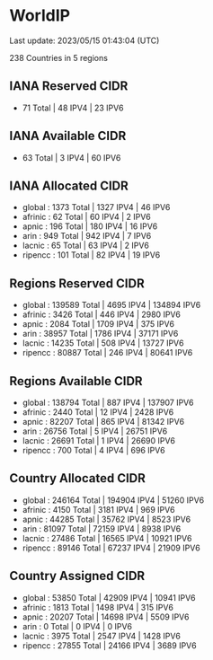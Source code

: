 # WorldIP

Last update: 2023/05/15 01:43:04 (UTC)

238 Countries in 5 regions

## IANA Reserved CIDR

- 71 Total | 48 IPV4 | 23 IPV6

## IANA Available CIDR

- 63 Total | 3 IPV4 | 60 IPV6

## IANA Allocated CIDR

- global : 1373 Total | 1327 IPV4 | 46 IPV6
- afrinic : 62 Total | 60 IPV4 | 2 IPV6
- apnic : 196 Total | 180 IPV4 | 16 IPV6
- arin : 949 Total | 942 IPV4 | 7 IPV6
- lacnic : 65 Total | 63 IPV4 | 2 IPV6
- ripencc : 101 Total | 82 IPV4 | 19 IPV6

## Regions Reserved CIDR

- global : 139589 Total | 4695 IPV4 | 134894 IPV6
- afrinic : 3426 Total | 446 IPV4 | 2980 IPV6
- apnic : 2084 Total | 1709 IPV4 | 375 IPV6
- arin : 38957 Total | 1786 IPV4 | 37171 IPV6
- lacnic : 14235 Total | 508 IPV4 | 13727 IPV6
- ripencc : 80887 Total | 246 IPV4 | 80641 IPV6

## Regions Available CIDR

- global : 138794 Total | 887 IPV4 | 137907 IPV6
- afrinic : 2440 Total | 12 IPV4 | 2428 IPV6
- apnic : 82207 Total | 865 IPV4 | 81342 IPV6
- arin : 26756 Total | 5 IPV4 | 26751 IPV6
- lacnic : 26691 Total | 1 IPV4 | 26690 IPV6
- ripencc : 700 Total | 4 IPV4 | 696 IPV6

## Country Allocated CIDR

- global : 246164 Total | 194904 IPV4 | 51260 IPV6
- afrinic : 4150 Total | 3181 IPV4 | 969 IPV6
- apnic : 44285 Total | 35762 IPV4 | 8523 IPV6
- arin : 81097 Total | 72159 IPV4 | 8938 IPV6
- lacnic : 27486 Total | 16565 IPV4 | 10921 IPV6
- ripencc : 89146 Total | 67237 IPV4 | 21909 IPV6

## Country Assigned CIDR

- global : 53850 Total | 42909 IPV4 | 10941 IPV6
- afrinic : 1813 Total | 1498 IPV4 | 315 IPV6
- apnic : 20207 Total | 14698 IPV4 | 5509 IPV6
- arin : 0 Total | 0 IPV4 | 0 IPV6
- lacnic : 3975 Total | 2547 IPV4 | 1428 IPV6
- ripencc : 27855 Total | 24166 IPV4 | 3689 IPV6

